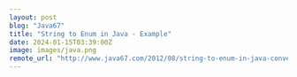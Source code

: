 ```yaml
---
layout: post
blog: "Java67"
title: "String to Enum in Java - Example"
date: 2024-01-15T03:39:00Z
image: images/java.png
remote_url: "http://www.java67.com/2012/08/string-to-enum-in-java-conversion.html"
---
```

